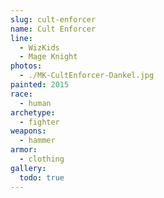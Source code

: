 ```yaml
---
slug: cult-enforcer
name: Cult Enforcer
line:
  - WizKids
  - Mage Knight
photos:
  - ./MK-CultEnforcer-Dankel.jpg
painted: 2015
race:
  - human
archetype:
  - fighter
weapons:
  - hammer
armor:
  - clothing
gallery:
  todo: true
---
```

